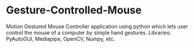 # Gesture-Controlled-Mouse

Motion Gestured Mouse Controller application using python which lets user control the mouse of a computer by simple hand gestures. Libraries: PyAutoGUI, Mediapipe, OpenCV, Numpy, etc.
